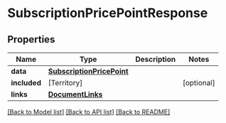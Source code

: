 # SubscriptionPricePointResponse

## Properties
Name | Type | Description | Notes
------------ | ------------- | ------------- | -------------
**data** | [**SubscriptionPricePoint**](SubscriptionPricePoint.md) |  | 
**included** | [Territory] |  | [optional] 
**links** | [**DocumentLinks**](DocumentLinks.md) |  | 

[[Back to Model list]](../README.md#documentation-for-models) [[Back to API list]](../README.md#documentation-for-api-endpoints) [[Back to README]](../README.md)


